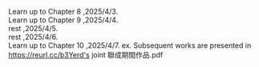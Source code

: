 Learn up to Chapter 8 ,2025/4/3.<br>
Learn up to Chapter 9 ,2025/4/4.<br>
rest ,2025/4/5.<br>
rest ,2025/4/6.<br>
Learn up to Chapter 10 ,2025/4/7. ex.  Subsequent works are presented in https://reurl.cc/b3Yerd's joint 聯成期間作品.pdf<br>